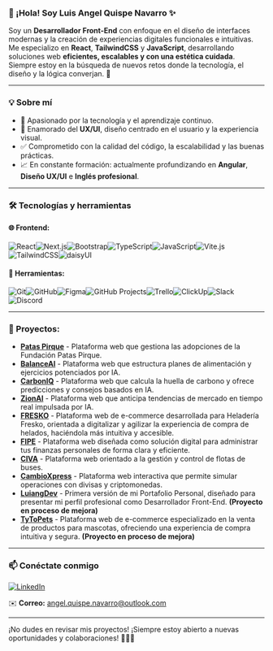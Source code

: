 ### 👋 ¡Hola! Soy Luis Angel Quispe Navarro ✨

Soy un **Desarrollador Front-End** con enfoque en el diseño de interfaces modernas y la creación de experiencias digitales funcionales e intuitivas. Me especializo en **React**, **TailwindCSS** y **JavaScript**, desarrollando soluciones web **eficientes, escalables y con una estética cuidada**.  
Siempre estoy en la búsqueda de nuevos retos donde la tecnología, el diseño y la lógica converjan. 🚀

---

### 💡 Sobre mí
- 🔄 Apasionado por la tecnología y el aprendizaje continuo.
- 🎨 Enamorado del **UX/UI**, diseño centrado en el usuario y la experiencia visual.
- ✅ Comprometido con la calidad del código, la escalabilidad y las buenas prácticas.
- 📈 En constante formación: actualmente profundizando en **Angular**, **Diseño UX/UI** e **Inglés profesional**.

---

### 🛠️ Tecnologías y herramientas

#### 🌐 Frontend:
![React](https://img.shields.io/badge/React-20232A?style=for-the-badge&logo=react&logoColor=61DAFB)![Next.js](https://img.shields.io/badge/Next.js-000000?style=for-the-badge&logo=nextdotjs&logoColor=white)![Bootstrap](https://img.shields.io/badge/Bootstrap-7952B3?style=for-the-badge&logo=bootstrap&logoColor=white)![TypeScript](https://img.shields.io/badge/TypeScript-007ACC?style=for-the-badge&logo=typescript&logoColor=white)![JavaScript](https://img.shields.io/badge/JavaScript-F7DF1E?style=for-the-badge&logo=javascript&logoColor=black)![Vite.js](https://img.shields.io/badge/Vite.js-646CFF?style=for-the-badge&logo=vite&logoColor=white)![TailwindCSS](https://img.shields.io/badge/TailwindCSS-38B2AC?style=for-the-badge&logo=tailwind-css&logoColor=white)![daisyUI](https://img.shields.io/badge/daisyUI-5A67D8?style=for-the-badge&logo=tailwind-css&logoColor=white) 

#### 🔧 Herramientas:
![Git](https://img.shields.io/badge/Git-F05032?style=for-the-badge&logo=git&logoColor=white)![GitHub](https://img.shields.io/badge/GitHub-181717?style=for-the-badge&logo=github&logoColor=white)![Figma](https://img.shields.io/badge/Figma-F24E1E?style=for-the-badge&logo=figma&logoColor=white)![GitHub Projects](https://img.shields.io/badge/GitHub%20Projects-000000?style=for-the-badge&logo=github&logoColor=white)![Trello](https://img.shields.io/badge/Trello-0079BF?style=for-the-badge&logo=trello&logoColor=white)![ClickUp](https://img.shields.io/badge/ClickUp-7B68EE?style=for-the-badge&logo=clickup&logoColor=white)![Slack](https://img.shields.io/badge/Slack-4A154B?style=for-the-badge&logo=slack&logoColor=white)![Discord](https://img.shields.io/badge/Discord-5865F2?style=for-the-badge&logo=discord&logoColor=white)

---

### 📌 Proyectos:
- **[Patas Pirque](https://github.com/Carolina2024/match_project)** - Plataforma web que gestiona las adopciones de la Fundación Patas Pirque.
- **[BalanceAI](https://github.com/M41k80/express3)** - Plataforma web que estructura planes de alimentación y ejercicios potenciados por IA.
- **[CarbonIQ](https://github.com/M41k80/calculadora-de-carbono)** - Plataforma web que calcula la huella de carbono y ofrece predicciones y consejos basados en IA.
- **[ZionAI](https://github.com/M41k80/app-prediccion-tendencias)** - Plataforma web que anticipa tendencias de mercado en tiempo real impulsada por IA.
- **[FRESKO](https://github.com/No-Country-simulation/s21-13-n-webapp)** - Plataforma web de e-commerce desarrollada para Heladería Fresko, orientada a digitalizar y agilizar la experiencia de compra de helados, haciéndola más intuitiva y accesible.
- **[FIPE](https://github.com/No-Country-simulation/c23-68-webapp)** - Plataforma web diseñada como solución digital para administrar tus finanzas personales de forma clara y eficiente.
- **[CIVA](https://github.com/LuiangDev/buses-api-frontend)** - Plataforma web orientado a la gestión y control de flotas de buses.
- **[CambioXpress](https://github.com/LuiangDev/EntregasJS/tree/main/ProyectoFinal-LuisQuispe)** - Plataforma web interactiva que permite simular operaciones con divisas y criptomonedas.
- **[LuiangDev](https://github.com/LuiangDev/EntregaDesarrolloWeb)** - Primera versión de mi Portafolio Personal, diseñado para presentar mi perfil profesional como Desarrollador Front-End. **(Proyecto en proceso de mejora)**
- **[TyToPets](https://github.com/LuiangDev/ProyectoFinal-LuisQuispe)** - Plataforma web de e-commerce especializado en la venta de productos para mascotas, ofreciendo una experiencia de compra intuitiva y segura. **(Proyecto en proceso de mejora)**

---

### 📫 Conéctate conmigo
[![LinkedIn](https://img.shields.io/badge/LinkedIn-0077B5?style=for-the-badge&logo=linkedin&logoColor=white)](https://www.linkedin.com/in/luis-angel-quispe)

✉️ **Correo:** angel.quispe.navarro@outlook.com

---

¡No dudes en revisar mis proyectos! ¡Siempre estoy abierto a nuevas oportunidades y colaboraciones! 🚀✨💡
